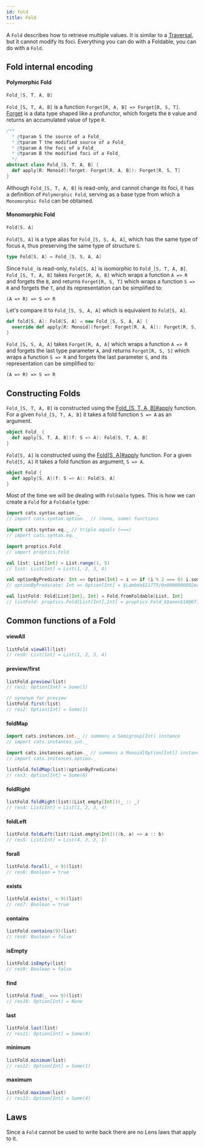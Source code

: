 ```yaml
---
id: fold
title: Fold
---
```


A `Fold` describes how to retrieve multiple values. It is similar to a <a href="/Proptics/docs/optics/traversal" target="_blank">Traversal</a>, but it 
cannot modify its foci. Everything you can do with a Foldable, you can do with a `Fold`.

## Fold internal encoding

#### Polymorphic Fold

```scala
Fold_[S, T, A, B]
```

`Fold_[S, T, A, B]` is a function `Forget[R, A, B] => Forget[R, S, T]`. [Forget](/Proptics/docs/data-types/forget) is a data type shaped like a profunctor, which forgets the `B` value and returns an accumulated value of type `R`.

```scala
/**
  * @tparam S the source of a Fold_
  * @tparam T the modified source of a Fold_
  * @tparam A the foci of a Fold_
  * @tparam B the modified foci of a Fold_
  */
abstract class Fold_[S, T, A, B] {
  def apply[R: Monoid](forget: Forget[R, A, B]): Forget[R, S, T]
}
```

Although `Fold_[S, T, A, B]` is read-only, and cannot change its foci, it has a definition of `Polymorphic Fold`, serving as
a base type from which a `Monomorphic Fold` can be obtained.
 
#### Monomorphic Fold

```scala
Fold[S, A]
```

`Fold[S, A]` is a type alias for `Fold_[S, S, A, A]`, which has the same type of focus `A`, thus preserving the same type of structure `S`.

```scala
type Fold[S, A] = Fold_[S, S, A, A]
``` 

Since `Fold_` is read-only, `Fold[S, A]` is isomorphic to `Fold_[S, T, A, B]`.</br>
`Fold_[S, T, A, B]` takes `Forget[R, A, B]` which wraps a function `A => R` and  forgets the `B`, and returns `Forget[R, S, T]` 
 which wraps a function `S => R` and forgets the `T`,  and its representation can be simplified to:

```
(A => R) => S => R
```

Let's compare it to `Fold_[S, S, A, A]` which is equivalent to `Fold[S, A]`.</br> 

```scala
def fold[S, A]: Fold[S, A] = new Fold_[S, S, A, A] {
  override def apply[R: Monoid](forget: Forget[R, A, A]): Forget[R, S, S]
}
```

`Fold_[S, S, A, A]` takes `Forget[R, A, A]` which wraps a function `A => R` and  forgets the last type parameter `A`, and returns `Forget[R, S, S]` which wraps a function `S => R` and forgets the last parameter `S`, 
and its representation can be simplified to:

```
(A => R) => S => R
```

## Constructing Folds

`Fold_[S, T, A, B]` is constructed using the [Fold_[S, T, A, B]#apply](/Proptics/api/proptics/Fold_$.html) function.</br>
For a given `Fold_[S, T, A, B]` it takes a fold function `S => A` as an argument.

```scala
object Fold_ {
  def apply[S, T, A, B](f: S => A): Fold[S, T, A, B]
}
```

`Fold[S, A]` is constructed using the [Fold[S, A]#apply](/Proptics/api/proptics/Fold$.html) function. For a given `Fold[S, A]` 
it takes a fold function as argument, `S => A`.

```scala
object Fold {
  def apply[S, A](f: S => A): Fold[S, A]
}
```

Most of the time we will be dealing with `Foldable` types. This is how we can create a `Fold` for a `Foldable` type:

```scala
import cats.syntax.option._
// import cats.syntax.option._ // (none, some) functions

import cats.syntax.eq._ // triple equals (===)
// import cats.syntax.eq._

import proptics.Fold
// import proptics.Fold

val list: List[Int] = List.range(1, 5)
// list: List[Int] = List(1, 2, 3, 4)

val optionByPredicate: Int => Option[Int] = i => if (i % 2 === 0) i.some else none[Int]
// optionByPredicate: Int => Option[Int] = $Lambda$11775/0x0000000802ea3840@2f96d5ee

val listFold: Fold[List[Int], Int] = Fold.fromFoldable[List, Int]
// listFold: proptics.Fold[List[Int],Int] = proptics.Fold_$$anon$10@6f126b09
```

## Common functions of a Fold

#### viewAll
```scala
listFold.viewAll(list)
// res0: List[Int] = List(1, 2, 3, 4)
```

#### preview/first
```scala
listFold.preview(list)
// res1: Option[Int] = Some(1)

// synonym for preview
listFold.first(list) 
// res2: Option[Int] = Some(1)
```

#### foldMap

```scala
import cats.instances.int._ // summons a Semigroup[Int] instance
// import cats.instances.int._ 

import cats.instances.option._ // summons a Monoid[Option[Int]] instance
// import cats.instances.option._
 
listFold.foldMap(list)(optionByPredicate)
// res3: Option[Int] = Some(6)
```

#### foldRight

```scala
listFold.foldRight(list)(List.empty[Int])(_ :: _)
// res4: List[Int] = List(1, 2, 3, 4)
```

#### foldLeft

```scala
listFold.foldLeft(list)(List.empty[Int])((b, a) => a :: b)
// res5: List[Int] = List(4, 3, 2, 1)
```

#### forall

```scala
listFold.forall(_ < 9)(list)
// res6: Boolean = true
```

#### exists

```scala
listFold.exists(_ < 9)(list)
// res7: Boolean = true
```

#### contains

```scala
listFold.contains(9)(list)
// res8: Boolean = false
```

#### isEmpty

```scala
listFold.isEmpty(list)
// res9: Boolean = false
```

#### find

```scala
listFold.find(_ === 9)(list)
// res10: Option[Int] = None
```

#### last

```scala
listFold.last(list)
// res11: Option[Int] = Some(4)
```

#### minimum

```scala
listFold.minimum(list)
// res12: Option[Int] = Some(1)
```

#### maximum

```scala
listFold.maximum(list)
// res13: Option[Int] = Some(4)
```

## Laws

Since a `Fold` cannot be used to write back there are no Lens laws that apply to it.

